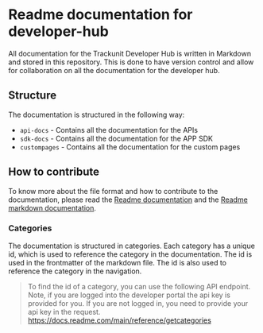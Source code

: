 # Readme documentation for developer-hub

All documentation for the Trackunit Developer Hub is written in Markdown and stored in this repository.
This is done to have version control and allow for collaboration on all the documentation for the developer hub.

## Structure
The documentation is structured in the following way:
- `api-docs` - Contains all the documentation for the APIs
- `sdk-docs` - Contains all the documentation for the APP SDK
- `custompages` - Contains all the documentation for the custom pages

## How to contribute
To know more about the file format and how to contribute to the documentation, please read the [Readme documentation](https://docs.readme.com/main/docs/rdme) and the [Readme markdown documentation](https://docs.readme.com/docs/markdown).

### Categories
The documentation is structured in categories. Each category has a unique id, which is used to reference the category in the documentation. The id is used in the frontmatter of the markdown file. The id is also used to reference the category in the navigation.

> To find the id of a category, you can use the following API endpoint.
> Note, if you are logged into the developer portal the api key is provided for you. If you are not logged in, you need to provide your api key in the request.
https://docs.readme.com/main/reference/getcategories

